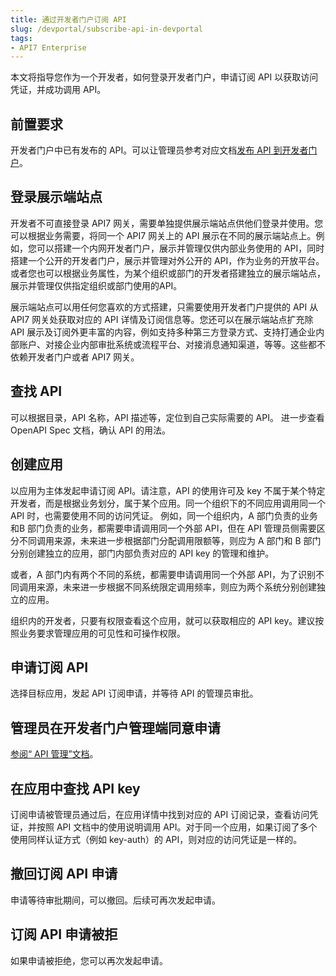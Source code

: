 ```yaml
---
title: 通过开发者门户订阅 API
slug: /devportal/subscribe-api-in-devportal
tags:
- API7 Enterprise
---
```


本文将指导您作为一个开发者，如何登录开发者门户，申请订阅 API 以获取访问凭证，并成功调用 API。

## 前置要求
开发者门户中已有发布的 API。可以让管理员参考对应文档[发布 API 到开发者门户](https://docs.apiseven.com/enterprise/devportal/publish-api-to-devportal)。

## 登录展示端站点
开发者不可直接登录 API7 网关，需要单独提供展示端站点供他们登录并使用。您可以根据业务需要，将同一个 API7 网关上的 API 展示在不同的展示端站点上。例如，您可以搭建一个内网开发者门户，展示并管理仅供内部业务使用的 API，同时搭建一个公开的开发者门户，展示并管理对外公开的 API，作为业务的开放平台。或者您也可以根据业务属性，为某个组织或部门的开发者搭建独立的展示端站点，展示并管理仅供指定组织或部门使用的API。

展示端站点可以用任何您喜欢的方式搭建，只需要使用开发者门户提供的 API 从 API7 网关处获取对应的 API 详情及订阅信息等。您还可以在展示端站点扩充除 API 展示及订阅外更丰富的内容，例如支持多种第三方登录方式、支持打通企业内部账户、对接企业内部审批系统或流程平台、对接消息通知渠道，等等。这些都不依赖开发者门户或者 API7 网关。

## 查找 API
可以根据目录，API 名称，API 描述等，定位到自己实际需要的 API。
进一步查看 OpenAPI Spec 文档，确认 API 的用法。

## 创建应用
以应用为主体发起申请订阅 API。请注意，API 的使用许可及 key 不属于某个特定开发者，而是根据业务划分，属于某个应用。同一个组织下的不同应用调用同一个 API 时，也需要使用不同的访问凭证。
例如，同一个组织内，A 部门负责的业务和B 部门负责的业务，都需要申请调用同一个外部 API，但在 API 管理员侧需要区分不同调用来源，未来进一步根据部门分配调用限额等，则应为 A 部门和 B 部门分别创建独立的应用，部门内部负责对应的 API key 的管理和维护。

或者，A 部门内有两个不同的系统，都需要申请调用同一个外部 API，为了识别不同调用来源，未来进一步根据不同系统限定调用频率，则应为两个系统分别创建独立的应用。

组织内的开发者，只要有权限查看这个应用，就可以获取相应的 API key。建议按照业务要求管理应用的可见性和可操作权限。

## 申请订阅 API
选择目标应用，发起 API 订阅申请，并等待 API 的管理员审批。

## 管理员在开发者门户管理端同意申请
[参阅“ API 管理”文档](https://docs.apiseven.com/enterprise/devportal/api#同意API订阅申请)。

## 在应用中查找 API key
订阅申请被管理员通过后，在应用详情中找到对应的 API 订阅记录，查看访问凭证，并按照 API 文档中的使用说明调用 API。对于同一个应用，如果订阅了多个使用同样认证方式（例如 key-auth）的 API，则对应的访问凭证是一样的。

## 撤回订阅 API 申请
申请等待审批期间，可以撤回。后续可再次发起申请。

## 订阅 API 申请被拒
如果申请被拒绝，您可以再次发起申请。











